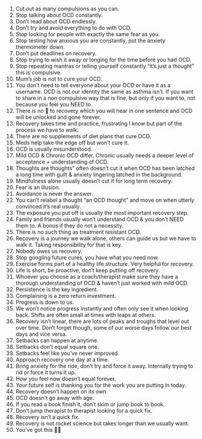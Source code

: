 1. Cut out as many compulsions as you can.
2. Stop talking about OCD constantly.
3. Don’t read about OCD endlessly.
4. Don’t try and avoid everything to do with OCD.
5. Stop looking for people with exactly the same fear as you.
6. Stop testing how anxious you are constantly, put the anxiety thermometer down.
7. Don’t put deadlines on recovery.
8. Stop trying to wish it away or longing for the time before you had OCD.
9. Stop repeating mantras or telling yourself constantly “it’s just a thought” this is compulsive.
10. Mum’s job is not to cure your OCD.
11. You don’t need to tell everyone about your OCD or have it as a username.  OCD is not our identity the same as asthma isn’t.  If you want to share in a non compulsive way that is fine, but only if you want to, not because you feel you NEED to.
12. There is no 🔑 to recovery which you will hear in one sentence and OCD will be unlocked and gone forever.
13. Recovery takes time and practice, frustrating I know but part of the process we have to walk.
14. There are no supplements of diet plans that cure OCD.
15. Meds help take the edge off but won’t cure it.
16. OCD is usually misunderstood.
17. Mild OCD & Chronic OCD differ.  Chronic usually needs a deeper level of acceptance + understanding of OCD.
18. Thoughts are thoughts” often doesn’t cut it when OCD has been latched a long time with guilt & anxiety lingering latched in the background.
19. Mindfulness alone usually doesn’t cut if for long term recovery.
20. Fear is an illusion.
21. Avoidance is never the answer.
22. You can’t relabel a thought “an OCD thought” and move on when utterly convinced it’s real usually.
23. The exposure you put off is usually the most important recovery step.
24. Family and friends usually won’t understand OCD & you don’t NEED them to.  A bonus if they do not a necessity.
25. There is no such thing as treatment resistant OCD.
26. Recovery is a journey we walk alone, others can guide us but we have to walk it.  Taking responsibility for that is key.
27. Nobody owes us recovery.
28. Stop googling future cures, you have what you need now.
29. Exercise forms part of a healthy life structure.  Very helpful for recovery.
30. Life is short, be proactive, don’t keep putting off recovery.
31. Whoever you choose as a coach/therapist make sure they have a thorough understanding of OCD & haven’t just worked with mild OCD.
32. Persistence is the key ingredient.
33. Complaining is a zero return investment.
34. Progress is down to us.
35. We won’t notice progress instantly and often only see it when looking back.  Shifts are often small at times with leaps at others.
36.  Recovery isn’t linear, there are lots of peaks and troughs that level out over time.  Don’t forget though, some of our worse days follow our best days and vice versa.
37. Setbacks can happen at anytime.
38. Setbacks don’t equal square one.
39. Setbacks feel like you’ve never improved.
40. Approach recovery one day at a time.
41. Bring anxiety for the ride, don’t try and force it away.  Internally trying to rid or force it turns it up.
42. How you feel now doesn’t equal forever.
43. Your future self is thanking you for the work you are putting in today.
44. Recovery doesn’t happen on its own.
45. OCD doesn’t go away with age.
46. If you read a book finish it, don’t skim or jump book to book.
47. Don’t jump therapist to therapist looking for a quick fix.
48. Recovery isn’t a quick fix.
49. Recovery is not rocket science but takes longer than we usually want.
50. You’ve got this 💪🏻
